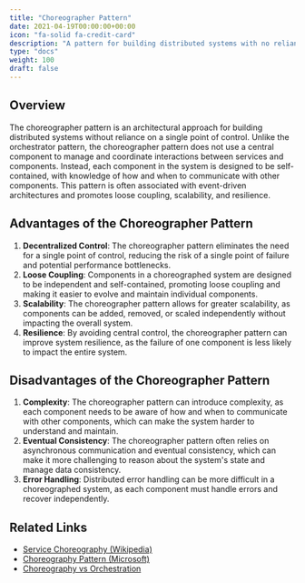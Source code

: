 ```yaml
---
title: "Choreographer Pattern"
date: 2021-04-19T00:00:00+00:00
icon: "fa-solid fa-credit-card"
description: "A pattern for building distributed systems with no reliance on a single point of control."
type: "docs"
weight: 100
draft: false
---
```


## Overview

The choreographer pattern is an architectural approach for building distributed systems without reliance on a single point of control. Unlike the orchestrator pattern, the choreographer pattern does not use a central component to manage and coordinate interactions between services and components. Instead, each component in the system is designed to be self-contained, with knowledge of how and when to communicate with other components. This pattern is often associated with event-driven architectures and promotes loose coupling, scalability, and resilience.

## Advantages of the Choreographer Pattern

1. **Decentralized Control**: The choreographer pattern eliminates the need for a single point of control, reducing the risk of a single point of failure and potential performance bottlenecks.
2. **Loose Coupling**: Components in a choreographed system are designed to be independent and self-contained, promoting loose coupling and making it easier to evolve and maintain individual components.
3. **Scalability**: The choreographer pattern allows for greater scalability, as components can be added, removed, or scaled independently without impacting the overall system.
4. **Resilience**: By avoiding central control, the choreographer pattern can improve system resilience, as the failure of one component is less likely to impact the entire system.

## Disadvantages of the Choreographer Pattern

1. **Complexity**: The choreographer pattern can introduce complexity, as each component needs to be aware of how and when to communicate with other components, which can make the system harder to understand and maintain.
2. **Eventual Consistency**: The choreographer pattern often relies on asynchronous communication and eventual consistency, which can make it more challenging to reason about the system's state and manage data consistency.
3. **Error Handling**: Distributed error handling can be more difficult in a choreographed system, as each component must handle errors and recover independently.

## Related Links

- [Service Choreography (Wikipedia)](https://en.wikipedia.org/wiki/Service_choreography)
- [Choreography Pattern (Microsoft)](https://docs.microsoft.com/en-us/azure/architecture/patterns/choreography)
- [Choreography vs Orchestration](https://medium.com/ingeniouslysimple/choreography-vs-orchestration-a6f21cfaccae)
